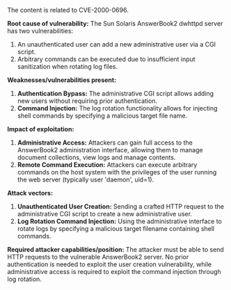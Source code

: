 The content is related to CVE-2000-0696.

**Root cause of vulnerability:**
The Sun Solaris AnswerBook2 dwhttpd server has two vulnerabilities:
1.  An unauthenticated user can add a new administrative user via a CGI script.
2.  Arbitrary commands can be executed due to insufficient input sanitization when rotating log files.

**Weaknesses/vulnerabilities present:**
1.  **Authentication Bypass:** The administrative CGI script allows adding new users without requiring prior authentication.
2.  **Command Injection:** The log rotation functionality allows for injecting shell commands by specifying a malicious target file name.

**Impact of exploitation:**
1.  **Administrative Access:** Attackers can gain full access to the AnswerBook2 administration interface, allowing them to manage document collections, view logs and manage contents.
2.  **Remote Command Execution:** Attackers can execute arbitrary commands on the host system with the privileges of the user running the web server (typically user 'daemon', uid=1).

**Attack vectors:**
1.  **Unauthenticated User Creation:** Sending a crafted HTTP request to the administrative CGI script to create a new administrative user.
2.  **Log Rotation Command Injection:** Using the administrative interface to rotate logs by specifying a malicious target filename containing shell commands.

**Required attacker capabilities/position:**
The attacker must be able to send HTTP requests to the vulnerable AnswerBook2 server. No prior authentication is needed to exploit the user creation vulnerability, while administrative access is required to exploit the command injection through log rotation.